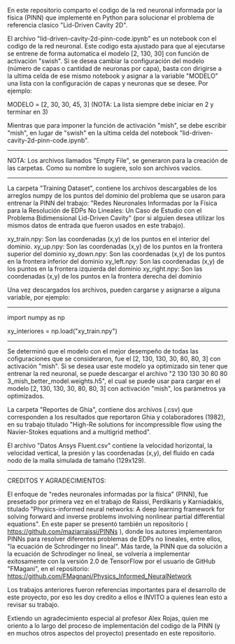 En este repositorio comparto el codigo de la red neuronal informada por la física (PINN) que implementé en Python para solucionar el problema de referencia clasico "Lid-Driven Cavity 2D". 

El archivo "lid-driven-cavity-2d-pinn-code.ipynb" es un notebook con el codigo de la red neuronal. Este codigo esta ajustado para que al ejecutarse se entrene de forma automatica el modelo [2, 130, 30] con función de activación "swish". Si se desea cambiar la configuración del modelo (número de capas o cantidad de neuronas por capa), basta con dirigirse a la ultima celda de ese mismo notebook y asignar a la variable "MODELO" una lista con la configuración de capas y neuronas que se desee. Por ejemplo: 

MODELO = [2, 30, 30, 45, 3]  (NOTA: La lista siempre debe iniciar en 2 y terminar en 3)

Mientras que para imponer la función de activación "mish", se debe escribir "mish", en lugar de "swish" en la ultima celda del notebook "lid-driven-cavity-2d-pinn-code.ipynb".

------------------------------------------------------------------------------------------------------------------------------------------------

NOTA: Los archivos llamados "Empty File", se generaron para la creación de las carpetas. Como su nombre lo sugiere, solo son archivos vacios.

------------------------------------------------------------------------------------------------------------------------------------------------

La carpeta "Training Dataset", contiene los archivos descargables de los arreglos numpy de los puntos del dominio del problema que se usaron para entrenar la PINN del trabajo: "Redes Neuronales Informadas por la Física para la Resolución de EDPs No Lineales: Un Caso de Estudio con el Problema Bidimensional Lid-Driven Cavity" (por si alguien desea utilizar los mismos datos de entrada que fueron usados en este trabajo).

xy_train.npy: Son las coordenadas (x,y) de los puntos en el interior del dominio.
xy_up.npy: Son las coordenadas (x,y) de los puntos en la frontera superior del dominio
xy_down.npy: Son las coordenadas (x,y) de los puntos en la frontera inferior del dominio
xy_left.npy: Son las coordenadas (x,y) de los puntos en la frontera izquierda del dominio
xy_right.npy: Son las coordenadas (x,y) de los puntos en la frontera derecha del dominio

Una vez descargados los archivos, pueden cargarse y asignarse a alguna variable, por ejemplo:

-----------------------------------------------------------------------------------------

  import numpy as np
  
  xy_interiores = np.load("xy_train.npy")

-----------------------------------------------------------------------------------------

Se determinó que el modelo con el mejor desempeño de todas las cofiguraciones que se consideraron, fue el [2, 130, 130, 30, 80, 80, 3] con activación "mish". Si se desea usar este modelo ya optimizado sin tener que entrenar la red neuronal, se puede descargar el archivo "2 130 130 30 80 80 3_mish_better_model.weights.h5", el cual se puede usar para cargar en el modelo [2, 130, 130, 30, 80, 80, 3] con activación "mish", los parámetros ya optimizados.

La carpeta "Reportes de Ghia", contiene dos archivos (.csv) que corresponden a los resultados que reportaron Ghia y colaboradores (1982), en su trabajo titulado "High-Re solutions for incompressible flow using the Navier-Stokes equations and a multigrid method".

El archivo "Datos Ansys Fluent.csv" contiene la velocidad horizontal, la velocidad vertical, la presión y las coordenadas (x,y), del fluido en cada nodo de la malla simulada de tamaño (129x129).

---------------------------------------------------------------------------------------

CREDITOS Y AGRADECIMIENTOS:

El enfoque de "redes neuronales informadas por la física" (PINN), fue presetado por primera vez en el trabajo de Raissi, Perdikaris y Karniadakis, titulado "Physics-informed neural networks: A deep learning framework for solving forward and inverse problems involving nonlinear partial differential equations". En este paper se presentó también un repositorio ( https://github.com/maziarraissi/PINNs ), donde los autores implementaron PINNs para resolver diferentes problemas de EDPs no lineales, entre ellos, "la ecuación de Schrodinger no lineal". Más tarde, la PINN que da solución a la ecuación de Schrodinger no lineal, se volvería a implementar exitosamente con la versión 2.0 de TensorFlow por el usuario de GitHub "FMagani", en el repositorio: https://github.com/FMagnani/Physics_Informed_NeuralNetwork 

Los trabajos anteriores fueron referencias importantes para el desarrollo de este proyecto, por eso les doy credito a ellos e INVITO a quienes lean esto a revisar su trabajo.

Extiendo un agradecimiento especial al profesor Alex Rojas, quien me oriento a lo largo del proceso de implementación del codigo de la PINN (y en muchos otros aspectos del proyecto) presentado en este repositorio.
